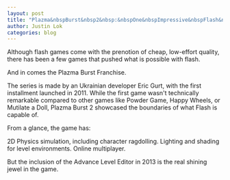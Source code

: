 ```yaml
---
layout: post
title: "Plazma&nbspBurst&nbsp2&nbsp:&nbspOne&nbspImpressive&nbspFlash&nbspGame"
author: Justin Lok
categories: blog
---
```


Although flash games come with the prenotion of cheap, low-effort quality, there has been a few games that pushed what is possible with flash.

And in comes the Plazma Burst Franchise.

The series is made by an Ukrainian developer Eric Gurt, with the first installment launched in 2011. While the first game wasn't technically remarkable compared to other games like Powder Game, Happy Wheels, or Mutilate a Doll, Plazma Burst 2 showcased the boundaries of what Flash is capable of.

From a glance, the game has:

2D Physics simulation, including character ragdolling.
Lighting and shading for level environments.
Online multiplayer.

But the inclusion of the Advance Level Editor in 2013 is the real shining jewel in the game.